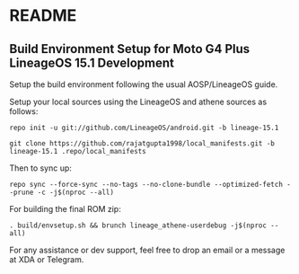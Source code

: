 # README
## Build Environment Setup for Moto G4 Plus LineageOS 15.1 Development

Setup the build environment following the usual AOSP/LineageOS guide.

Setup your local sources using the LineageOS and athene sources as follows:

```
repo init -u git://github.com/LineageOS/android.git -b lineage-15.1

```

```
git clone https://github.com/rajatgupta1998/local_manifests.git -b lineage-15.1 .repo/local_manifests
```

Then to sync up:
```
repo sync --force-sync --no-tags --no-clone-bundle --optimized-fetch --prune -c -j$(nproc --all)
```

For building the final ROM zip:
```
. build/envsetup.sh && brunch lineage_athene-userdebug -j$(nproc --all)
```



For any assistance or dev support, feel free to drop an email or a message at XDA or Telegram.